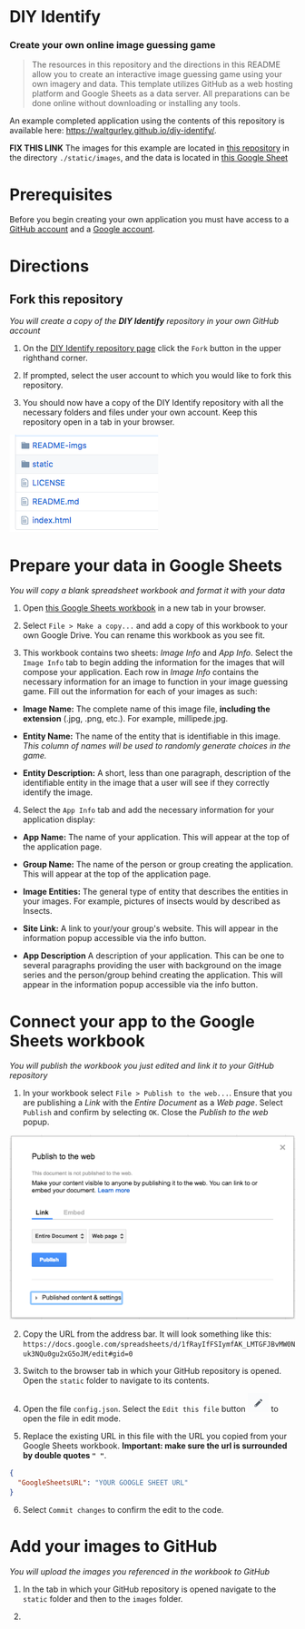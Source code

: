 # DIY Identify
### Create your own online image guessing game

> The resources in this repository and the directions in this README allow you to create an interactive image guessing game using your own imagery and data. This template utilizes GitHub as a web hosting platform and Google Sheets as a data server. All preparations can be done online without downloading or installing any tools.

An example completed application using the contents of this repository is available here: https://waltgurley.github.io/diy-identify/.

**FIX THIS LINK**
The images for this example are located in [this repository](#) in the directory `./static/images`, and the data is located in [this Google Sheet](https://docs.google.com/spreadsheets/d/1Ew_tsLL-TxHdKuFHkeq807o9gEOekfPvKjFiecznDqc/edit#gid=0)

Prerequisites
===
Before you begin creating your own application you must have access to a [GitHub account](https://github.com/join?source=header-home) and a [Google account](https://accounts.google.com/SignUp?continue=https%3A%2F%2Fmyaccount.google.com/intro).

Directions
===

Fork this repository
---
_You will create a copy of the **DIY Identify** repository in your own GitHub account_

1. On the [DIY Identify repository page](https://github.com/WaltGurley/diy-identify) click the `Fork` button in the upper righthand corner.

2. If prompted, select the user account to which you would like to fork this repository.

3. You should now have a copy of the DIY Identify repository with all the necessary folders and files under your own account. Keep this repository open in a tab in your browser.

  ![Repository contents](./README-imgs/RepoContents.png)

Prepare your data in Google Sheets
===
_You will copy a blank spreadsheet workbook and format it with your data_

1. Open [this Google Sheets workbook](https://docs.google.com/spreadsheets/d/1BeJqRNDOvBe3LXxhikp06VXvT0NTYfQJL-t2x9sb02E/edit#gid=1425704101) in a new tab in your browser.

2. Select `File > Make a copy...` and add a copy of this workbook to your own Google Drive. You can rename this workbook as you see fit.

3. This workbook contains two sheets: _Image Info_ and _App Info_. Select the `Image Info` tab to begin adding the information for the images that will compose your application. Each row in _Image Info_ contains the necessary information for an image to function in your image guessing game. Fill out the information for each of your images as such:

  * **Image Name:** The complete name of this image file, **including the extension** (.jpg, .png, etc.). For example, millipede.jpg.

  * **Entity Name:** The name of the entity that is identifiable in this image. *This column of names will be used to randomly generate choices in the game.*

  * **Entity Description:** A short, less than one paragraph, description of the identifiable entity in the image that a user will see if they correctly identify the image.

4. Select the `App Info` tab and add the necessary information for your application display:

  * **App Name:** The name of your application. This will appear at the top of the application page.

  * **Group Name:** The name of the person or group creating the application. This will appear at the top of the application page.

  * **Image Entities:** The general type of entity that describes the entities in your images. For example, pictures of insects would by described as Insects.

  * **Site Link:** A link to your/your group's website. This will appear in the information popup accessible via the info button.

  * **App Description** A description of your application. This can be one to several paragraphs providing the user with background on the image series and the person/group behind creating the application. This will appear in the information popup accessible via the info button.

Connect your app to the Google Sheets workbook
===
_You will publish the workbook you just edited and link it to your GitHub repository_

1. In your workbook select `File > Publish to the web...`. Ensure that you are publishing a _Link_ with the _Entire Document_ as a _Web page_. Select `Publish` and confirm by selecting `OK`. Close the _Publish to the web_ popup.

  ![Publish to the web in Google Sheets](./README-imgs/PublishToWeb.png)

2. Copy the URL from the address bar. It will look something like this: `https://docs.google.com/spreadsheets/d/1fRayIfFSIymfAK_LMTGFJBvMW0Nuk3NQu0gu2xG5oJM/edit#gid=0`

3. Switch to the browser tab in which your GitHub repository is opened. Open the `static` folder to navigate to its contents.

4. Open the file `config.json`. Select the `Edit this file` button ![Edit this file button](./README-imgs/editFileBtn.png) to open the file in edit mode.

5. Replace the existing URL in this file with the URL you copied from your Google Sheets workbook. **Important: make sure the url is surrounded by double quotes `" "`**.

  ```json
  {
    "GoogleSheetsURL": "YOUR GOOGLE SHEET URL"
  }
  ```

6. Select `Commit changes` to confirm the edit to the code.

Add your images to GitHub
===
_You will upload the images you referenced in the workbook to GitHub_

1. In the tab in which your GitHub repository is opened navigate to the `static` folder and then to the `images` folder.

2.
